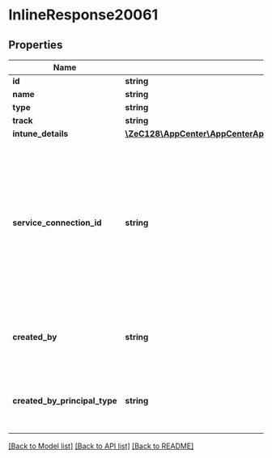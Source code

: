 # InlineResponse20061

## Properties
Name | Type | Description | Notes
------------ | ------------- | ------------- | -------------
**id** | **string** | Store id | [optional] 
**name** | **string** | Store Name | [optional] 
**type** | **string** | Store Type | [optional] 
**track** | **string** | Store track | [optional] 
**intune_details** | [**\ZeC128\AppCenter\AppCenterApi\V01appsownerNameappNamedistributionStoresIntuneDetails**](V01appsownerNameappNamedistributionStoresIntuneDetails.md) |  | [optional] 
**service_connection_id** | **string** | Id for the shared service connection. In case of Apple / GooglePlay stores, this connection will be used to connect to the Apple / Google stores in App Center. | [optional] 
**created_by** | **string** | The ID of the principal that created the store. | [optional] 
**created_by_principal_type** | **string** | The type of the principal that created the store. | [optional] 

[[Back to Model list]](../README.md#documentation-for-models) [[Back to API list]](../README.md#documentation-for-api-endpoints) [[Back to README]](../README.md)


